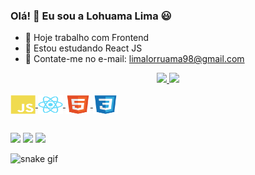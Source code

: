 ### Olá! 👋 Eu sou a Lohuama Lima 😃

- 🔭 Hoje trabalho com Frontend
- 🌱 Estou estudando React JS
- 💬 Contate-me no e-mail: limalorruama98@gmail.com 

<div align="center">
  <a href="https://github.com/Lohuama">
  <img height="180em" src="https://github-readme-stats.vercel.app/api?username=Lohuama&show_icons=true&theme=dracula&include_all_commits=true&count_private=true"/>
  <img height="180em" src="https://github-readme-stats.vercel.app/api/top-langs/?username=Lohuama&layout=compact&langs_count=7&theme=dracula"/>
</div>
<div style="display: inline_block"><br>
  <img align="center" alt="Lohuama-Js" height="30" width="40" src="https://raw.githubusercontent.com/devicons/devicon/master/icons/javascript/javascript-plain.svg">
  <img align="center" alt="Lohuama-React" height="30" width="40" src="https://raw.githubusercontent.com/devicons/devicon/master/icons/react/react-original.svg">
  <img align="center" alt="Lohuama-HTML" height="30" width="40" src="https://raw.githubusercontent.com/devicons/devicon/master/icons/html5/html5-original.svg">
  <img align="center" alt="Lohuama-CSS" height="30" width="40" src="https://raw.githubusercontent.com/devicons/devicon/master/icons/css3/css3-original.svg">
</div>
  
  ##
 
<div> 
  <a href="https://instagram.com/lohuama_lima" target="_blank"><img src="https://img.shields.io/badge/-Instagram-%23E4405F?style=for-the-badge&logo=instagram&logoColor=white" target="_blank"></a>
  <a href = "mailto:limalorruama98@gmail.com"><img src="https://img.shields.io/badge/-Gmail-%23333?style=for-the-badge&logo=gmail&logoColor=white" target="_blank"></a>
  <a href="https://www.linkedin.com/in/lohuama-lima" target="_blank"><img src="https://img.shields.io/badge/-LinkedIn-%230077B5?style=for-the-badge&logo=linkedin&logoColor=white" target="_blank"></a> 
  
  ![snake gif](https://github.com/Lohuama/Lohuama/blob/output/github-contribution-grid-snake.svg)
 
</div>


